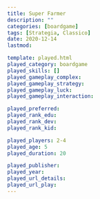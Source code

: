 ```yaml
---
title: Super Farmer
description: ""
categories: [boardgame]
tags: [Strategia, Classico]
date: 2020-12-14
lastmod: 

template: played.html
played_category: boardgame
played_skills: []
played_gameplay_complex: 
played_gameplay_strategy: 
played_gameplay_luck: 
played_gameplay_interaction: 

played_preferred: 
played_rank_edu: 
played_rank_dev: 
played_rank_kid: 

played_players: 2-4
played_age: 5
played_duration: 20

played_publisher: 
played_year: 
played_url_details: 
played_url_play: 
---
```

